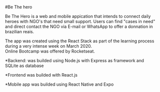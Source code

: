 #Be The hero

Be The Hero is a web and mobile appication that intends to connect daily heroes with NGO's that need small support. 
Users can find "cases in need" and direct contact the NGO via E-mail or WhatsApp to offer a donnation in brazilian reais.

The app was created using the React Stack as part of the learning process during a very intense week on March 2020.  
Online Bootcamp was offered by Rocketseat. 

*Backend: was builded using Node.js with Express as framework and SQLite as database

*Frontend was builded with React.js

*Mobile app was builded using React Native and Expo
